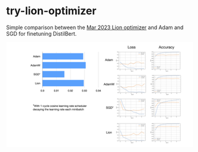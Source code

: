 # try-lion-optimizer

Simple comparison between the [Mar 2023 Lion optimizer](https://github.com/lucidrains/lion-pytorch) and Adam and SGD for finetuning DistilBert.

![lion-optimizer](fig/lion-optimizer.png)